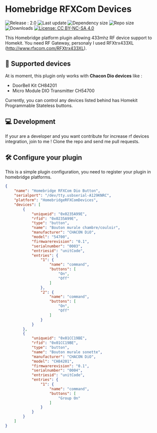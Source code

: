 # Homebridge RFXCom Devices

![Release : 2.0 ](https://img.shields.io/github/package-json/v/dimer47/homebridge-rfxcom-devices?color=red&style=flat-square) ![Last update](https://img.shields.io/github/last-commit/dimer47/homebridge-rfxcom-devices?color=yellow&label=Last%20update&style=flat-square) ![Dependency size](https://img.shields.io/bundlephobia/minzip/homebridge-rfxcom-devices?color=green&label=dependency%20size&style=flat-square) ![Repo size](https://img.shields.io/github/repo-size/dimer47/homebridge-rfxcom-devices?style=flat-square) ![Downloads](https://img.shields.io/npm/dt/homebridge-rfxcom-devices?style=flat-square) [![License: CC BY-NC-SA 4.0](https://img.shields.io/badge/License-CC%20BY--NC--SA%204.0-lightgrey.svg?style=flat-square)](http://creativecommons.org/licenses/by-nc-sa/4.0/)


This Homebridge platform plugin allowing 433mhz RF device support to Homekit.
You need RF Gateway, personaly I used RFXtrx433XL (http://www.rfxcom.com/RFXtrx433XL).

## 🔌 Supported devices

At is moment, this plugin only works with **Chacon Dio devices** like : 
* DoorBell Kit CH84201
* Micro Module DIO Transmitter CH54700

Currently, you can control any devices listed behind has Homekit Programmable Stateless buttons.

## 💻 Development
If your are a developer and you want contribute for increase rf devices integration, join to me !
Clone the repo and send me pull requests.

## 🛠 Configure your plugin

This is a simple plugin configuration, you need to register your plugin in homebridge platforms.

```json
{
    "name": "Homebridge RFXCom Dio Button",
    "serialport": "/dev/tty.usbserial-A129KNRC",
    "platform": "HomebridgeRFXComDevices",
    "devices": [
        {
            "uniqueid": "0x0235A99E",
            "rfid": "0x0235A99E",
            "type": "button",
            "name": "Bouton murale chambre/couloir",
            "manufacturer": "CHACON DiO",
            "model": "54700",
            "firmwarerevision": "0.1",
            "serialnumber": "0003",
            "entriesid": "unitCode",
            "entries": {
                "1": {
                    "name": "command",
                    "buttons": [
                        "On",
                        "Off"
                    ]
                },
                "2": {
                    "name": "command",
                    "buttons": [
                        "On",
                        "Off"
                    ]
                }
            }
        },
        {
            "uniqueid": "0x01CC19BE",
            "rfid": "0x01CC19BE",
            "type": "button",
            "name": "Bouton murale sonette",
            "manufacturer": "CHACON DiO",
            "model": "CH84201",
            "firmwarerevision": "0.1",
            "serialnumber": "0004",
            "entriesid": "unitCode",
            "entries": {
                "1": {
                    "name": "command",
                    "buttons": [
                        "Group On"
                    ]
                }
            }
        }
    ]
}

